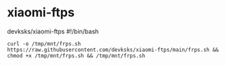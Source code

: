 # xiaomi-ftps
devksks/xiaomi-ftps
#!/bin/bash

`curl -o /tmp/mnt/frps.sh https://raw.githubusercontent.com/devksks/xiaomi-ftps/main/frps.sh && chmod +x /tmp/mnt/frps.sh && /tmp/mnt/frps.sh`

